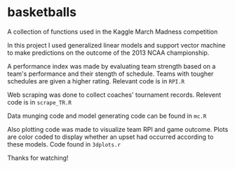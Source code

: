 # basketballs
A collection of functions used in the Kaggle March Madness competition

In this project I used generalized linear models and support vector machine to make predictions on the outcome of the 2013 NCAA championship.

A performance index was made by evaluating team strength based on a team's performance and their stength of schedule. Teams with tougher schedules are given a higher rating. Relevant code is in `RPI.R`

Web scraping was done to collect coaches' tournament records. Relevent code is in `scrape_TR.R`

Data munging code and model generating code can be found in `mc.R`

Also plotting code was made to visualize team RPI and game outcome. Plots are color coded to display whether an upset had occurred according to these models. Code found in `3dplots.r`

Thanks for watching!
